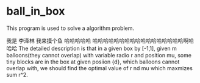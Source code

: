 ﻿# ball_in_box

This program is used to solve a algorithm problem.

 
我是 李泽林 我来摸个鱼  哈哈哈哈哈  哈哈哈哈哈哈哈哈哈哈哈哈哈哈哈哈哈啊哈哈哈
The detailed description is that in a given box by [-1,1], given m balloons(they cannot overlap) with variable radio r and position mu, some tiny blocks  are in the box at given posiion {d}, which balloons cannot overlap with, we should find the optimal value of r nd mu which maxmizes sum r^2. 







